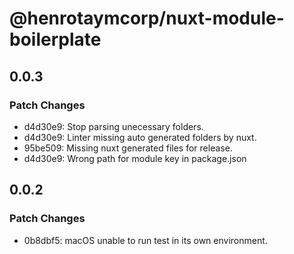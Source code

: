 # @henrotaymcorp/nuxt-module-boilerplate

## 0.0.3

### Patch Changes

- d4d30e9: Stop parsing unecessary folders.
- d4d30e9: Linter missing auto generated folders by nuxt.
- 95be509: Missing nuxt generated files for release.
- d4d30e9: Wrong path for module key in package.json

## 0.0.2

### Patch Changes

- 0b8dbf5: macOS unable to run test in its own environment.
